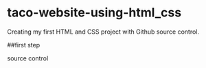# taco-website-using-html_css

Creating my first HTML and CSS project with Github source control. 

##first step 

source control
